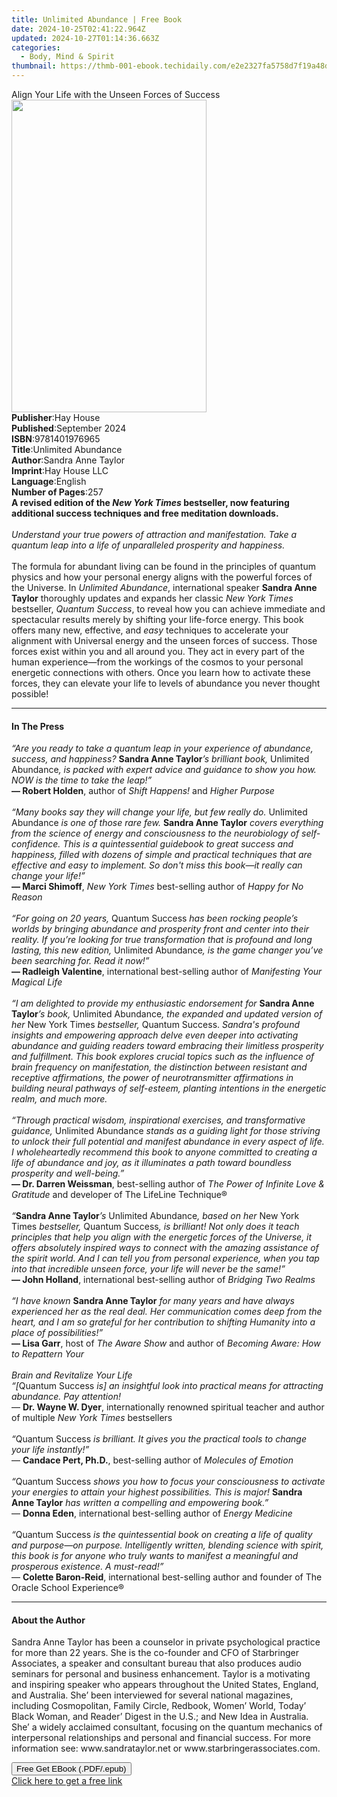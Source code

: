 ```yaml
---
title: Unlimited Abundance | Free Book
date: 2024-10-25T02:41:22.964Z
updated: 2024-10-27T01:14:36.663Z
categories:
  - Body, Mind & Spirit
thumbnail: https://thmb-001-ebook.techidaily.com/e2e2327fa5758d7f19a48ddff9ca475bdfa3e65c55d604c10fddc632538ffff4.jpg
---
```

<main id="book-container">
  <div class="flex flex-col">
    <div class="book-brief flex-1 py-6 px-4 sm:p-6 md:py-10 md:px-8">
      <!-- brief-->
      <div class="book-brief-main">
        Align Your Life with the Unseen Forces of Success
      </div>
    </div>
    <div
      class="book-meta-info flex-1 grid gap-4 col-start-1 col-end-3 row-start-1 sm:mb-6 sm:grid-cols-4 lg:gap-6 lg:col-start-2 lg:row-end-6 lg:row-span-6 lg:mb-0"
    >
      <div
        class="book-meta-info-left place-content-center mt-4 p-4 text-sm leading-6 col-start-2 col-span-2 dark:text-slate-400"
      >
        <img
          class="w-full h-500 object-cover rounded-lg sm:h-255 sm:col-span-2 lg:col-span-full"
          src="https://img-001-ebook.techidaily.com/049be83d6bbd21fcf513258801be3cd829db86646a30fb9e334008e79bc917d7.jpg"
          alt=""
          width="312"
          height="500"
        />
      </div>
      <div
        class="book-meta-info-right mt-2 col-start-1 row-start-2 col-span-3 self-center"
      >
        <!-- meta data  -->
        <div class="flex flex-col px-4 md:px-8">
          <div class="flex-1">
            <strong>Publisher</strong>:<span class="px-2">Hay House</span>
          </div>
          <div class="flex-1">
            <strong>Published</strong>:<span class="px-2">September 2024</span>
          </div>
          <div class="flex-1">
            <strong>ISBN</strong>:<span class="px-2">9781401976965</span>
          </div>
          <div class="flex-1">
            <strong>Title</strong>:<span class="px-2">Unlimited Abundance</span>
          </div>
          <div class="flex-1">
            <strong>Author</strong>:<span class="px-2">Sandra Anne Taylor</span>
          </div>
          <div class="flex-1">
            <strong>Imprint</strong>:<span class="px-2">Hay House LLC</span>
          </div>
          <div class="flex-1">
            <strong>Language</strong>:<span class="px-2">English</span>
          </div>
          <div class="flex-1">
            <strong>Number of Pages</strong>:<span class="px-2">257</span>
          </div>
        </div>
      </div>
    </div>
    <div class="book-description flex-1 py-6 px-4 sm:p-6 md:py-10 md:px-8">
      <div class="book-description-main">
        <div accordion-content="" id="description">
          <b
            >A revised edition of the <i>New York Times</i> bestseller, now
            featuring additional success techniques and free meditation
            downloads.<br /><br /></b
          ><i
            >Understand your true powers of attraction and manifestation. Take a
            quantum leap into a life of unparalleled prosperity and
            happiness.</i
          ><br /><br />The formula for abundant living can be found in the
          principles of quantum physics and how your personal energy aligns with
          the powerful forces of the Universe. In <i>Unlimited Abundance</i>,
          international speaker <b>Sandra Anne Taylor</b> thoroughly updates and
          expands her classic <i>New York Times</i> bestseller,
          <i>Quantum Success</i>, to reveal how you can achieve immediate and
          spectacular results merely by shifting your life-force energy. This
          book offers many new, effective, and <i>easy</i> techniques to
          accelerate your alignment with Universal energy and the unseen forces
          of success. Those forces exist within you and all around you. They act
          in every part of the human experience—from the workings of the cosmos
          to your personal energetic connections with others. Once you learn how
          to activate these forces, they can elevate your life to levels of
          abundance you never thought possible!
        </div>
        <div class="accordion-fader"></div>
      </div>
    </div>
    <div class="book-excerpts flex-1 py-6 px-4 sm:p-6 md:py-10 md:px-8">
      <!-- excerpts-->
      <div class="book-excerpts-main">
        <hr />
        <h4 class="placeholder placeholder-heading">
          <span>In The Press</span>
        </h4>
        <p>
          <i
            >“Are you ready to take a quantum leap in your experience of
            abundance, success, and happiness? </i
          ><b>Sandra Anne Taylor</b><i>’s brilliant book, </i>Unlimited
          Abundance<i
            >, is packed with expert advice and guidance to show you how. NOW is
            the time to take the leap!”</i
          ><br /><b>—&nbsp;Robert Holden</b>, author of
          <i>Shift Happens!</i> and <i>Higher Purpose</i><br />
          <i
            ><br />“Many books say they will change your life, but few really
            do. </i
          >Unlimited Abundance<i> is one of those rare few. </i
          ><b>Sandra Anne Taylor</b
          ><i>
            covers everything from the science of energy and consciousness to
            the neurobiology of self-confidence. This is a quintessential
            guidebook to great success and happiness, filled with dozens of
            simple and practical techniques that are effective and easy to
            implement. So don't miss this book—it really can change your
            life!”</i
          ><br /><b>—&nbsp;Marci Shimoff</b>, <i>New York Times </i>best-selling
          author of <i>Happy for No Reason</i><br />
          <i><br />“For going on 20 years, </i>Quantum Success
          <i
            >has been rocking people’s worlds by bringing abundance and
            prosperity front and center into their reality. If you’re looking
            for true transformation that is profound and long lasting, this new
            edition,</i
          >
          Unlimited Abundance<i
            >, is the game changer you’ve been searching for. Read it now!”</i
          ><br /><b>—&nbsp;Radleigh Valentine</b>, international best-selling
          author of <i>Manifesting Your Magical Life</i><br />
          <i
            ><br />“I am delighted to provide my enthusiastic endorsement for </i
          ><b>Sandra Anne Taylor</b><i>’s book, </i>Unlimited Abundance<i
            >, the expanded and updated version of her </i
          >New York Times<i> bestseller, </i>Quantum Success.
          <i>
            Sandra's profound insights and empowering approach delve even deeper
            into activating abundance and guiding readers toward embracing their
            limitless prosperity and fulfillment. This book explores crucial
            topics such as the influence of brain frequency on manifestation,
            the distinction between resistant and receptive affirmations, the
            power of neurotransmitter affirmations in building neural pathways
            of self-esteem, planting intentions in the energetic realm, and much
            more. <br /><br />“Through practical wisdom, inspirational
            exercises, and transformative guidance, </i
          >Unlimited Abundance<i>
            stands as a guiding light for those striving to unlock their full
            potential and manifest abundance in every aspect of life. I
            wholeheartedly recommend this book to anyone committed to creating a
            life of abundance and joy, as it illuminates a path toward boundless
            prosperity and well-being.”</i
          ><br /><b>—&nbsp;Dr. Darren Weissman</b>, best-selling author of
          <i>The Power of Infinite Love &amp; Gratitude</i> and developer of The
          LifeLine Technique®<br />
          <i><br />“</i><b>Sandra Anne Taylor</b><i>’s </i>Unlimited Abundance<i
            >, based on her </i
          >New York Times<i> bestseller, </i>Quantum Success<i
            >, is brilliant! Not only does it teach principles that help you
            align with the energetic forces of the Universe, it offers
            absolutely inspired ways to connect with the amazing assistance of
            the spirit world. And I can tell you from personal experience, when
            you tap into that incredible unseen force, your life will never be
            the same!”</i
          ><br /><b>—&nbsp;John Holland</b>, international best-selling author
          of <i>Bridging Two Realms</i><br />
          <i><br />“I have known </i><b>Sandra Anne Taylor</b
          ><i>
            for many years and have always experienced her as the real deal. Her
            communication comes deep from the heart, and I am so grateful for
            her contribution to shifting Humanity into a place of
            possibilities!”</i
          ><br /><b>—&nbsp;Lisa Garr</b>, host of <i>The Aware Show</i> and
          author of
          <i
            >Becoming Aware: How to Repattern Your <br /><br />Brain and
            Revitalize Your Life</i
          ><br />
          <i>“[</i>Quantum Success
          <i
            >is] an insightful look into practical means for attracting
            abundance. Pay attention!</i
          ><br />
          — <b>Dr. Wayne W. Dyer</b>, internationally renowned spiritual teacher
          and author of multiple <i>New York Times</i> bestsellers<br />
          <i><br />“</i>Quantum Success<i>
            is brilliant. It gives you the practical tools to change your life
            instantly!”</i
          ><br />
          — <b>Candace Pert, Ph.D.</b>, best-selling author of
          <i>Molecules of Emotion</i><br />
          <i><br />“</i>Quantum Success<i>
            shows you how to focus your consciousness to activate your energies
            to attain your highest possibilities. This is major! </i
          ><b>Sandra Anne Taylor</b
          ><i> has written a compelling and empowering book.”</i><br />—
          <b>Donna Eden</b>, international best-selling author of
          <i>Energy Medicine</i><br />
          <i><br />“</i>Quantum Success<i>
            is the quintessential book on creating a life of quality and
            purpose—on purpose. Intelligently written, blending science with
            spirit, this book is for anyone who truly wants to manifest a
            meaningful and prosperous existence. A must-read!”</i
          ><br />
          — <b>Colette Baron-Reid</b>, international best-selling author and
          founder of The Oracle School Experience®
        </p>
      </div>
    </div>
    <div class="book-about-author flex-1 py-6 px-4 sm:p-6 md:py-10 md:px-8">
      <!-- about author-->
      <div class="book-main-author-main">
        <hr />
        <h4 class="placeholder placeholder-heading">
          <span>About the Author</span>
        </h4>
        <p>
          Sandra Anne Taylor has been a counselor in private psychological
          practice for more than 22 years. She is the co-founder and CFO of
          Starbringer Associates, a speaker and consultant bureau that also
          produces audio seminars for personal and business enhancement. Taylor
          is a motivating and inspiring speaker who appears throughout the
          United States, England, and Australia. She’ been interviewed for
          several national magazines, including Cosmopolitan, Family Circle,
          Redbook, Women’ World, Today’ Black Woman, and Reader’ Digest in the
          U.S.; and New Idea in Australia. She’ a widely acclaimed consultant,
          focusing on the quantum mechanics of interpersonal relationships and
          personal and financial success. For more information see:
          www.sandrataylor.net or www.starbringerassociates.com.
        </p>
      </div>
    </div>
    <div class="book-free-get flex-1 py-6 px-4 sm:p-6 md:py-10 md:px-8">
      <button
        id="btn-free-get"
        class="bg-blue-500 hover:bg-blue-700 text-white font-bold py-2 px-4 rounded"
      >
        Free Get EBook (.PDF/.epub)
      </button>
      <div id="countdown-display" class="px-2 text-lg mt-2"></div>
      <a
        id="free-link"
        class="hidden bg-blue-500 hover:bg-blue-700 text-white font-bold py-2 px-4 rounded"
        href="https://www.ebooks.com/en-us/book/211178093/unlimited-abundance/sandra-anne-taylor/"
        target="_blank"
        >Click here to get a free link</a
      >
    </div>
    <script>
      let countdownTime = 0;
      let countdownInterval = null;
      document
        .getElementById('btn-free-get')
        .addEventListener('click', startCountdown);
      function startCountdown() {
        countdownTime = new Date().getTime() + 60000 * 3;
        countdownInterval = setInterval(updateCountdown, 1000);
        document.getElementById('btn-free-get').disabled = true;
        document
          .getElementById('btn-free-get')
          .classList.add('bg-gray-500', 'cursor-not-allowed');
      }
      function updateCountdown() {
        let currentTime = new Date().getTime();
        let timeLeft = countdownTime - currentTime;
        let secondsLeft = Math.floor(timeLeft / 1000);
        document.getElementById('countdown-display').innerHTML =
          `Remaining time: ${secondsLeft} seconds.`;
        if (secondsLeft <= 0) {
          clearInterval(countdownInterval);
          document.getElementById('btn-free-get').classList.add('hidden');
          document.getElementById('free-link').classList.remove('hidden');
          document.getElementById('countdown-display').innerHTML = '';
        }
      }
    </script>
  </div>
</main>

<ins class="adsbygoogle"
      style="display:block"
      data-ad-client="ca-pub-7571918770474297"
      data-ad-slot="8358498916"
      data-ad-format="auto"
      data-full-width-responsive="true"></ins>
    
